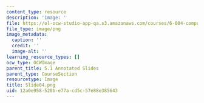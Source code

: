 ```yaml
---
content_type: resource
description: 'Image: '
file: https://ol-ocw-studio-app-qa.s3.amazonaws.com/courses/6-004-computation-structures-spring-2017/12a0e958520be77acd5c57e88e385643_Slide04.png
file_type: image/png
image_metadata:
  caption: ''
  credit: ''
  image-alt: ''
learning_resource_types: []
ocw_type: OCWImage
parent_title: 5.1 Annotated Slides
parent_type: CourseSection
resourcetype: Image
title: Slide04.png
uid: 12a0e958-520b-e77a-cd5c-57e88e385643
---
```

